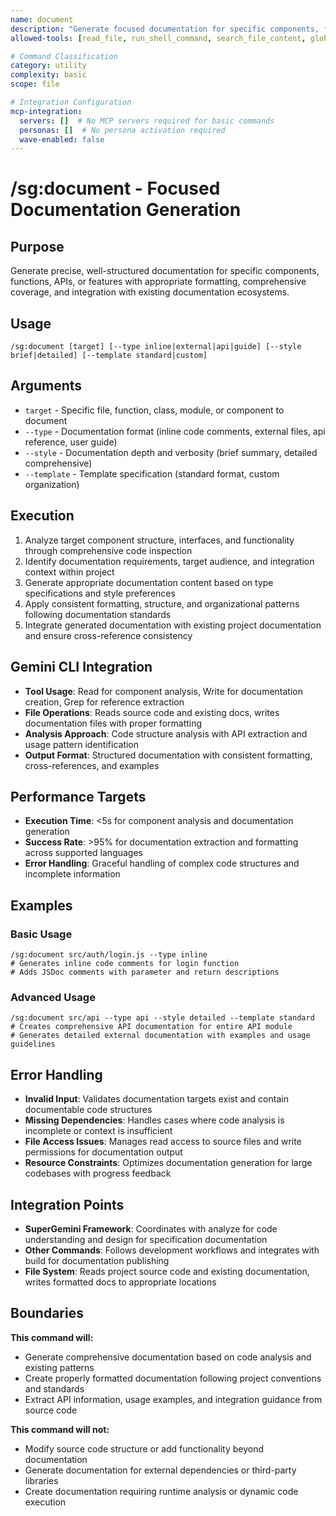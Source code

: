 ```yaml
---
name: document
description: "Generate focused documentation for specific components, functions, or features"
allowed-tools: [read_file, run_shell_command, search_file_content, glob, write_file]

# Command Classification
category: utility
complexity: basic
scope: file

# Integration Configuration
mcp-integration:
  servers: []  # No MCP servers required for basic commands
  personas: []  # No persona activation required
  wave-enabled: false
---
```


# /sg:document - Focused Documentation Generation

## Purpose
Generate precise, well-structured documentation for specific components, functions, APIs, or features with appropriate formatting, comprehensive coverage, and integration with existing documentation ecosystems.

## Usage
```
/sg:document [target] [--type inline|external|api|guide] [--style brief|detailed] [--template standard|custom]
```

## Arguments
- `target` - Specific file, function, class, module, or component to document
- `--type` - Documentation format (inline code comments, external files, api reference, user guide)
- `--style` - Documentation depth and verbosity (brief summary, detailed comprehensive)
- `--template` - Template specification (standard format, custom organization)

## Execution
1. Analyze target component structure, interfaces, and functionality through comprehensive code inspection
2. Identify documentation requirements, target audience, and integration context within project
3. Generate appropriate documentation content based on type specifications and style preferences
4. Apply consistent formatting, structure, and organizational patterns following documentation standards
5. Integrate generated documentation with existing project documentation and ensure cross-reference consistency

## Gemini CLI Integration
- **Tool Usage**: Read for component analysis, Write for documentation creation, Grep for reference extraction
- **File Operations**: Reads source code and existing docs, writes documentation files with proper formatting
- **Analysis Approach**: Code structure analysis with API extraction and usage pattern identification
- **Output Format**: Structured documentation with consistent formatting, cross-references, and examples

## Performance Targets
- **Execution Time**: <5s for component analysis and documentation generation
- **Success Rate**: >95% for documentation extraction and formatting across supported languages
- **Error Handling**: Graceful handling of complex code structures and incomplete information

## Examples

### Basic Usage
```
/sg:document src/auth/login.js --type inline
# Generates inline code comments for login function
# Adds JSDoc comments with parameter and return descriptions
```

### Advanced Usage
```
/sg:document src/api --type api --style detailed --template standard
# Creates comprehensive API documentation for entire API module
# Generates detailed external documentation with examples and usage guidelines
```

## Error Handling
- **Invalid Input**: Validates documentation targets exist and contain documentable code structures
- **Missing Dependencies**: Handles cases where code analysis is incomplete or context is insufficient
- **File Access Issues**: Manages read access to source files and write permissions for documentation output
- **Resource Constraints**: Optimizes documentation generation for large codebases with progress feedback

## Integration Points
- **SuperGemini Framework**: Coordinates with analyze for code understanding and design for specification documentation
- **Other Commands**: Follows development workflows and integrates with build for documentation publishing
- **File System**: Reads project source code and existing documentation, writes formatted docs to appropriate locations

## Boundaries

**This command will:**
- Generate comprehensive documentation based on code analysis and existing patterns
- Create properly formatted documentation following project conventions and standards
- Extract API information, usage examples, and integration guidance from source code

**This command will not:**
- Modify source code structure or add functionality beyond documentation
- Generate documentation for external dependencies or third-party libraries
- Create documentation requiring runtime analysis or dynamic code execution